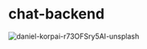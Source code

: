 ﻿# chat-backend
![daniel-korpai-r73OFSry5AI-unsplash](https://user-images.githubusercontent.com/102425003/215323190-8090073a-a2fd-47c0-869f-8422da9ecc30.jpg)
